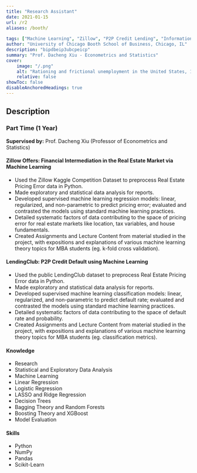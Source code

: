 ```yaml
---
title: "Research Assistant" 
date: 2021-01-15
url: /r2
aliases: /booth/
  
tags: ["Machine Learning", "Zillow", "P2P Credit Lending", "Information Assymetery"]
author: "University of Chicago Booth School of Business, Chicago, IL"
description: "bipdbeip3ubcpeicp" 
summary: "Prof. Dacheng Xiu - Econometrics and Statistics" 
cover:
    image: "/.png"
    alt: "Rationing and frictional unemployment in the United States, 1964–2009"
    relative: false
showToc: false
disableAnchoredHeadings: true
---
```

## Description

### Part Time (1 Year)

**Supervised by:** Prof. Dacheng Xiu (Professor of Econometrics and Statistics)

#### Zillow Offers: Financial Intermediation in the Real Estate Market via Machine Learning

+ Used the Zillow Kaggle Competition Dataset to preprocess Real Estate Pricing Error data in Python.
+ Made exploratory and statistical data analysis for reports.
+ Developed supervised machine learning regression models: linear, regularized, and non-parametric to predict pricing error; evaluated and contrasted the models using standard machine learning practices.
+ Detailed systematic factors of data contributing to the space of pricing error for real estate markets like location, tax variables, and house fundamentals.
+ Created Assignments and Lecture Content from material studied in the project, with expositions and explanations of various machine learning theory topics for MBA students (eg. k-fold cross validation).

#### LendingClub: P2P Credit Default using Machine Learning

+ Used the public LendingClub dataset to preprocess Real Estate Pricing Error data in Python.
+ Made exploratory and statistical data analysis for reports.
+ Developed supervised machine learning classification models: linear, regularized, and non-parametric to predict default rate; evaluated and contrasted the models using standard machine learning practices.
+ Detailed systematic factors of data contributing to the space of default rate and probability.
+ Created Assignments and Lecture Content from material studied in the project, with expositions and explanations of various machine learning theory topics for MBA students (eg. classification metrics).

#### Knowledge

+ Research
+ Statistical and Exploratory Data Analysis
+ Machine Learning
+ Linear Regression
+ Logistic Regression
+ LASSO and Ridge Regression
+ Decision Trees
+ Bagging Theory and Random Forests
+ Boosting Theory and XGBoost
+ Model Evaluation

#### Skills

+ Python
+ NumPy
+ Pandas
+ Scikit-Learn
